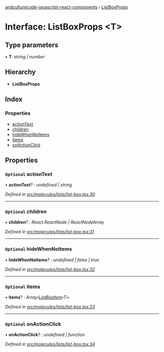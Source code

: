 [andculturecode-javascript-react-components](../README.md) › [ListBoxProps](listboxprops.md)

# Interface: ListBoxProps <**T**>

## Type parameters

▪ **T**: *string | number*

## Hierarchy

* **ListBoxProps**

## Index

### Properties

* [actionText](listboxprops.md#optional-actiontext)
* [children](listboxprops.md#optional-children)
* [hideWhenNoItems](listboxprops.md#optional-hidewhennoitems)
* [items](listboxprops.md#optional-items)
* [onActionClick](listboxprops.md#optional-onactionclick)

## Properties

### `Optional` actionText

• **actionText**? : *undefined | string*

*Defined in [src/molecules/lists/list-box.tsx:30](https://github.com/AndcultureCode/AndcultureCode.JavaScript.React.Components/blob/059eef4/src/molecules/lists/list-box.tsx#L30)*

___

### `Optional` children

• **children**? : *React.ReactNode | ReactNodeArray*

*Defined in [src/molecules/lists/list-box.tsx:31](https://github.com/AndcultureCode/AndcultureCode.JavaScript.React.Components/blob/059eef4/src/molecules/lists/list-box.tsx#L31)*

___

### `Optional` hideWhenNoItems

• **hideWhenNoItems**? : *undefined | false | true*

*Defined in [src/molecules/lists/list-box.tsx:32](https://github.com/AndcultureCode/AndcultureCode.JavaScript.React.Components/blob/059eef4/src/molecules/lists/list-box.tsx#L32)*

___

### `Optional` items

• **items**? : *Array‹[ListBoxItem](listboxitem.md)‹T››*

*Defined in [src/molecules/lists/list-box.tsx:33](https://github.com/AndcultureCode/AndcultureCode.JavaScript.React.Components/blob/059eef4/src/molecules/lists/list-box.tsx#L33)*

___

### `Optional` onActionClick

• **onActionClick**? : *undefined | function*

*Defined in [src/molecules/lists/list-box.tsx:34](https://github.com/AndcultureCode/AndcultureCode.JavaScript.React.Components/blob/059eef4/src/molecules/lists/list-box.tsx#L34)*

